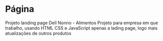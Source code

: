 # Página
Projeto landing page Dell Nonno - Alimentos
Projeto para empresa em que trabalho, usando HTML CSS e JavaScript
apenas  a lading page, logo mais atualizações de outros produtos
